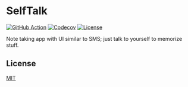 # SelfTalk

[![GitHub Action](https://img.shields.io/github/actions/workflow/status/raviqqe/self-talk/test.yaml?branch=main&style=flat-square)](https://github.com/raviqqe/self-talk/actions)
[![Codecov](https://img.shields.io/codecov/c/github/raviqqe/self-talk.svg?style=flat-square)](https://codecov.io/gh/raviqqe/self-talk)
[![License](https://img.shields.io/github/license/raviqqe/self-talk.svg?style=flat-square)](LICENSE)

Note taking app with UI similar to SMS; just talk to yourself to memorize stuff.

## License

[MIT](LICENSE)
